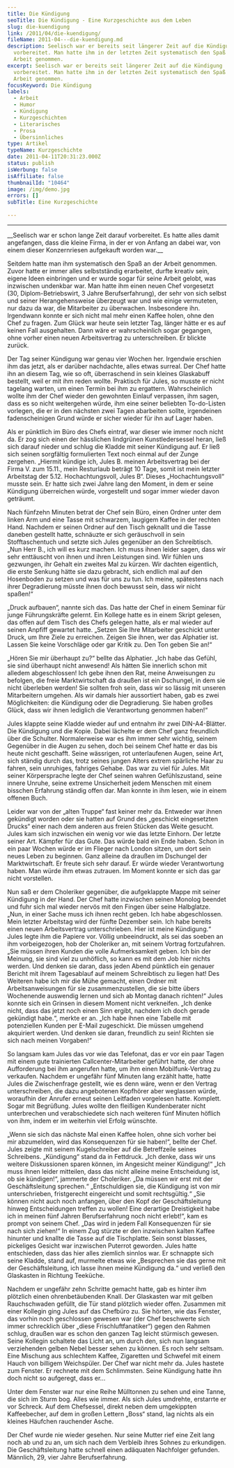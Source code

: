 ```yaml
---
title: Die Kündigung
seoTitle: Die Kündigung - Eine Kurzgeschichte aus dem Leben
slug: die-kuendigung
link: /2011/04/die-kuendigung/
fileName: 2011-04---die-kuendigung.md
description: Seelisch war er bereits seit längerer Zeit auf die Kündigung
  vorbereitet. Man hatte ihm in der letzten Zeit systematisch den Spaß an der
  Arbeit genommen.
excerpt: Seelisch war er bereits seit längerer Zeit auf die Kündigung
  vorbereitet. Man hatte ihm in der letzten Zeit systematisch den Spaß an der
  Arbeit genommen.
focusKeyword: Die Kündigung
labels:
  - Arbeit
  - Humor
  - Kündigung
  - Kurzgeschichten
  - Literarisches
  - Prosa
  - Übersinnliches
type: Artikel
typeName: Kurzgeschichte
date: 2011-04-11T20:31:23.000Z
status: publish
isWerbung: false
isAffiliate: false
thumbnailId: "10464"
image: /img/demo.jpg
errors: []
subTitle: Eine Kurzgeschichte
  
---
```


<hr /> __Seelisch war er schon lange Zeit darauf vorbereitet. Es hatte alles damit angefangen, dass die kleine Firma, in der er von Anfang an dabei war, von einem dieser Konzernriesen aufgekauft worden war.__

Seitdem hatte man ihm systematisch den Spaß an der Arbeit genommen. Zuvor hatte
er immer alles selbstständig erarbeitet, durfte kreativ sein, eigene Ideen
einbringen und er wurde sogar für seine Arbeit gelobt, was inzwischen undenkbar
war. Man hatte ihm einen neuen Chef vorgesetzt (30, Diplom-Betriebswirt, 3 Jahre
Berufserfahrung), der sehr von sich selbst und seiner Herangehensweise überzeugt
war und wie einige vermuteten, nur dazu da war, die Mitarbeiter zu überwachen.
Insbesondere ihn. Irgendwann konnte er sich nicht mal mehr einen Kaffee holen,
ohne den Chef zu fragen. Zum Glück war heute sein letzter Tag, länger hätte er
es auf keinen Fall ausgehalten. Dann wäre er wahrscheinlich sogar gegangen, ohne
vorher einen neuen Arbeitsvertrag zu unterschreiben. Er blickte zurück.

Der Tag seiner Kündigung war genau vier Wochen her. Irgendwie erschien ihm das
jetzt, als er darüber nachdachte, alles etwas surreal. Der Chef hatte ihn an
diesem Tag, wie so oft, überraschend in sein kleines Glaskabuff bestellt, weil
er mit ihm reden wollte. Praktisch für Jules, so musste er nicht tagelang
warten, um einen Termin bei ihm zu ergattern. Wahrscheinlich wollte ihm der Chef
wieder den gewohnten Einlauf verpassen, ihm sagen, dass es so nicht weitergehen
würde, ihm eine seiner beliebten To-do-Listen vorlegen, die er in den nächsten
zwei Tagen abarbeiten sollte, irgendeinen fadenscheinigen Grund würde er sicher
wieder für ihn auf Lager haben.

Als er pünktlich im Büro des Chefs eintraf, war dieser wie immer noch nicht da.
Er zog sich einen der hässlichen lindgrünen Kunstledersessel heran, ließ sich
darauf nieder und schlug die Kladde mit seiner Kündigung auf. Er ließ sich
seinen sorgfältig formulierten Text noch einmal auf der Zunge zergehen. „Hiermit
kündige ich, Jules B. meinen Arbeitsvertrag bei der Firma V. zum 15.11., mein
Resturlaub beträgt 10 Tage, somit ist mein letzter Arbeitstag der 5.12.
Hochachtungsvoll, Jules B“. Dieses „Hochachtungsvoll“ musste sein. Er hatte sich
zwei Jahre lang den Moment, in dem er seine Kündigung überreichen würde,
vorgestellt und sogar immer wieder davon geträumt.

Nach fünfzehn Minuten betrat der Chef sein Büro, einen Ordner unter dem linken
Arm und eine Tasse mit schwarzem, laugigem Kaffee in der rechten Hand. Nachdem
er seinen Ordner auf den Tisch geknallt und die Tasse daneben gestellt hatte,
schnäuzte er sich geräuschvoll in sein Stofftaschentuch und setzte sich Jules
gegenüber an den Schreibtisch. „Nun Herr B., ich will es kurz machen. Ich muss
ihnen leider sagen, dass wir sehr enttäuscht von ihnen und ihren Leistungen
sind. Wir fühlen uns gezwungen, ihr Gehalt ein zweites Mal zu kürzen. Wir
dachten eigentlich, die erste Senkung hätte sie dazu gebracht, sich endlich mal
auf den Hosenboden zu setzen und was für uns zu tun. Ich meine, spätestens nach
ihrer Degradierung müsste ihnen doch bewusst sein, dass wir nicht spaßen!“

„Druck aufbauen“, nannte sich das. Das hatte der Chef in einem Seminar für junge
Führungskräfte gelernt. Ein Kollege hatte es in einem Skript gelesen, das offen
auf dem Tisch des Chefs gelegen hatte, als er mal wieder auf seinen Anpfiff
gewartet hatte. „Setzen Sie Ihre Mitarbeiter geschickt unter Druck, um Ihre
Ziele zu erreichen. Zeigen Sie ihnen, wer das Alphatier ist. Lassen Sie keine
Vorschläge oder gar Kritik zu. Den Ton geben Sie an!“

„Hören Sie mir überhaupt zu?“ bellte das Alphatier. „Ich habe das Gefühl, sie
sind überhaupt nicht anwesend! Als hätten Sie innerlich schon mit alledem
abgeschlossen! Ich gebe ihnen den Rat, meine Anweisungen zu befolgen, die freie
Marktwirtschaft da draußen ist ein Dschungel, in dem sie nicht überleben werden!
Sie sollten froh sein, dass wir so lässig mit unseren Mitarbeitern umgehen. Als
wir damals hier aussortiert haben, gab es zwei Möglichkeiten: die Kündigung oder
die Degradierung. Sie haben großes Glück, dass wir ihnen lediglich die
Verantwortung genommen haben!“

Jules klappte seine Kladde wieder auf und entnahm ihr zwei DIN-A4-Blätter. Die
Kündigung und die Kopie. Dabei lächelte er dem Chef ganz freundlich über die
Schulter. Normalerweise war es ihm immer sehr wichtig, seinem Gegenüber in die
Augen zu sehen, doch bei seinem Chef hatte er das bis heute nicht geschafft.
Seine wässrigen, rot unterlaufenen Augen, seine Art, sich ständig durch das,
trotz seines jungen Alters extrem spärliche Haar zu fahren, sein unruhiges,
fahriges Gehabe. Das war zu viel für Jules. Mit seiner Körpersprache legte der
Chef seinen wahren Gefühlszustand, seine innere Unruhe, seine extreme
Unsicherheit jedem Menschen mit einem bisschen Erfahrung ständig offen dar. Man
konnte in ihm lesen, wie in einem offenen Buch.

Leider war von der „alten Truppe“ fast keiner mehr da. Entweder war ihnen
gekündigt worden oder sie hatten auf Grund des „geschickt eingesetzten Drucks“
einer nach dem anderen aus freien Stücken das Weite gesucht. Jules kam sich
inzwischen ein wenig vor wie das letzte Einhorn. Der letzte seiner Art. Kämpfer
für das Gute. Das würde bald ein Ende haben. Schon in ein paar Wochen würde er
im Flieger nach London sitzen, um dort sein neues Leben zu beginnen. Ganz
alleine da draußen im Dschungel der Marktwirtschaft. Er freute sich sehr darauf.
Er würde wieder Verantwortung haben. Man würde ihm etwas zutrauen. Im Moment
konnte er sich das gar nicht vorstellen.

Nun saß er dem Choleriker gegenüber, die aufgeklappte Mappe mit seiner Kündigung
in der Hand. Der Chef hatte inzwischen seinen Monolog beendet und fuhr sich mal
wieder nervös mit den Fingen über seine Halbglatze. „Nun, in einer Sache muss
ich ihnen recht geben. Ich habe abgeschlossen. Mein letzter Arbeitstag wird der
fünfte Dezember sein. Ich habe bereits einen neuen Arbeitsvertrag
unterschrieben. Hier ist meine Kündigung.“ Jules legte ihm die Papiere vor.
Völlig unbeeindruckt, als sei das soeben an ihm vorbeigezogen, hob der
Choleriker an, mit seinem Vortrag fortzufahren. „Sie müssen ihren Kunden die
volle Aufmerksamkeit geben. Ich bin der Meinung, sie sind viel zu unhöflich, so
kann es mit dem Job hier nichts werden. Und denken sie daran, dass jeden Abend
pünktlich ein genauer Bericht mit ihrem Tagesablauf auf meinem Schreibtisch zu
liegen hat! Des Weiteren habe ich mir die Mühe gemacht, einen Ordner mit
Arbeitsanweisungen für sie zusammenzustellen, die sie bitte übers Wochenende
auswendig lernen und sich ab Montag danach richten!“ Jules konnte sich ein
Grinsen in diesem Moment nicht verkneifen. „Ich denke nicht, dass das jetzt noch
einen Sinn ergibt, nachdem ich doch gerade gekündigt habe.“, merkte er an. „Ich
habe ihnen eine Tabelle mit potenziellen Kunden per E-Mail zugeschickt. Die
müssen umgehend akquiriert werden. Und denken sie daran, freundlich zu sein!
Richten sie sich nach meinen Vorgaben!“

So langsam kam Jules das vor wie das Telefonat, das er vor ein paar Tagen mit
einem gute trainierten Callcenter-Mitarbeiter geführt hatte, der ohne
Aufforderung bei ihm angerufen hatte, um ihm einen Mobilfunk-Vertrag zu
verkaufen. Nachdem er ungefähr fünf Minuten lang erzählt hatte, hatte Jules die
Zwischenfrage gestellt, wie es denn wäre, wenn er den Vertrag unterschreiben,
die dazu angebotenen Kopfhörer aber weglassen würde, woraufhin der Anrufer
erneut seinen Leitfaden vorgelesen hatte. Komplett. Sogar mit Begrüßung. Jules
wollte den fleißigen Kundenberater nicht unterbrechen und verabschiedete sich
nach weiteren fünf Minuten höflich von ihm, indem er im weiterhin viel Erfolg
wünschte.

„Wenn sie sich das nächste Mal einen Kaffee holen, ohne sich vorher bei mir
abzumelden, wird das Konsequenzen für sie haben!“, bellte der Chef. Jules zeigte
mit seinem Kugelschreiber auf die Betreffzeile seines Schreibens. „Kündigung“
stand da in Fettdruck. „Ich denke, dass wir uns weitere Diskussionen sparen
können, im Angesicht meiner Kündigung!“ „Ich muss ihnen leider mitteilen, dass
das nicht alleine meine Entscheidung ist, ob sie kündigen!“, jammerte der
Choleriker. „Da müssen wir erst mit der Geschäftsleitung sprechen.“
„Entschuldigen sie, die Kündigung ist von mir unterschrieben, fristgerecht
eingereicht und somit rechtsgültig.“ „Sie können nicht auch noch anfangen, über
den Kopf der Geschäftsleitung hinweg Entscheidungen treffen zu wollen! Eine
derartige Dreistigkeit habe ich in meinen fünf Jahren Berufserfahrung noch nicht
erlebt!“, kam es prompt von seinem Chef. „Das wird in jedem Fall Konsequenzen
für sie nach sich ziehen!“ In einem Zug stürzte er den inzwischen kalten Kaffee
hinunter und knallte die Tasse auf die Tischplatte. Sein sonst blasses,
pickeliges Gesicht war inzwischen Puterrot geworden. Jules hatte entschieden,
dass das hier alles ziemlich sinnlos war. Er schnappte sich seine Kladde, stand
auf, murmelte etwas wie „Besprechen sie das gerne mit der Geschäftsleitung, ich
lasse ihnen meine Kündigung da.“ und verließ den Glaskasten in Richtung
Teeküche.

Nachdem er ungefähr zehn Schritte gemacht hatte, gab es hinter ihm plötzlich
einen ohrenbetäubenden Knall. Der Glaskasten war mit gelben Rauchschwaden
gefüllt, die Tür stand plötzlich wieder offen. Zusammen mit einer Kollegin ging
Jules auf das Chefbüro zu. Sie hörten, wie das Fenster, das vorhin noch
geschlossen gewesen war (der Chef beschwerte sich immer schrecklich über „diese
Frischluftfanatiker“) gegen den Rahmen schlug, draußen war es schon den ganzen
Tag leicht stürmisch gewesen. Seine Kollegin schaltete das Licht an, um durch
den, sich nun langsam verziehenden gelben Nebel besser sehen zu können. Es roch
sehr seltsam. Eine Mischung aus schlechtem Kaffee, Zigaretten und Schwefel mit
einem Hauch von billigem Weichspüler. Der Chef war nicht mehr da. Jules hastete
zum Fenster. Er rechnete mit dem Schlimmsten. Seine Kündigung hatte ihn doch
nicht so aufgeregt, dass er...

Unter dem Fenster war nur eine Reihe Mülltonnen zu sehen und eine Tanne, die
sich im Sturm bog. Alles wie immer. Als sich Jules umdrehte, erstarrte er vor
Schreck. Auf dem Chefsessel, direkt neben dem umgekippten Kaffeebecher, auf dem
in großen Lettern „Boss“ stand, lag nichts als ein kleines Häufchen rauchender
Asche.

Der Chef wurde nie wieder gesehen. Nur seine Mutter rief eine Zeit lang noch ab
und zu an, um sich nach dem Verbleib ihres Sohnes zu erkundigen. Die
Geschäftsleitung hatte schnell einen adäquaten Nachfolger gefunden. Männlich,
29, vier Jahre Berufserfahrung.

  